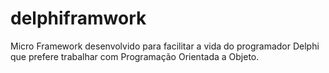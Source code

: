 # delphiframwork
Micro Framework desenvolvido para facilitar a vida do programador Delphi que prefere trabalhar com Programação Orientada a Objeto.
